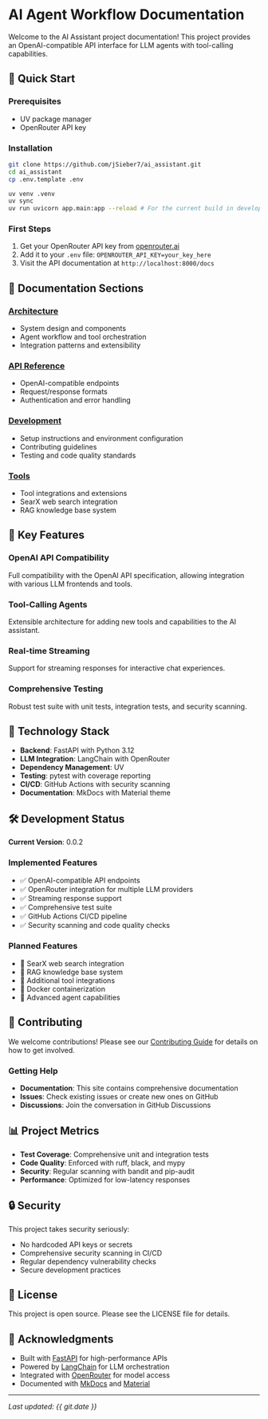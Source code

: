 # AI Agent Workflow Documentation

Welcome to the AI Assistant project documentation! This project provides an OpenAI-compatible API interface for LLM agents with tool-calling capabilities.

## 🚀 Quick Start

### Prerequisites
- UV package manager
- OpenRouter API key

### Installation
```bash
git clone https://github.com/jSieber7/ai_assistant.git
cd ai_assistant
cp .env.template .env

uv venv .venv
uv sync
uv run uvicorn app.main:app --reload # For the current build in development
```

### First Steps
1. Get your OpenRouter API key from [openrouter.ai](https://openrouter.ai)
2. Add it to your `.env` file: `OPENROUTER_API_KEY=your_key_here`
3. Visit the API documentation at `http://localhost:8000/docs`

## 📖 Documentation Sections

### [Architecture](architecture/overview.md)
- System design and components
- Agent workflow and tool orchestration
- Integration patterns and extensibility

### [API Reference](api/endpoints.md)
- OpenAI-compatible endpoints
- Request/response formats
- Authentication and error handling

### [Development](development/setup.md)
- Setup instructions and environment configuration
- Contributing guidelines
- Testing and code quality standards

### [Tools](tools/searx.md)
- Tool integrations and extensions
- SearX web search integration
- RAG knowledge base system

## 🎯 Key Features

### OpenAI API Compatibility
Full compatibility with the OpenAI API specification, allowing integration with various LLM frontends and tools.

### Tool-Calling Agents
Extensible architecture for adding new tools and capabilities to the AI assistant.

### Real-time Streaming
Support for streaming responses for interactive chat experiences.

### Comprehensive Testing
Robust test suite with unit tests, integration tests, and security scanning.

## 🔧 Technology Stack

- **Backend**: FastAPI with Python 3.12
- **LLM Integration**: LangChain with OpenRouter
- **Dependency Management**: UV
- **Testing**: pytest with coverage reporting
- **CI/CD**: GitHub Actions with security scanning
- **Documentation**: MkDocs with Material theme

## 🛠️ Development Status

**Current Version**: 0.0.2

### Implemented Features
- ✅ OpenAI-compatible API endpoints
- ✅ OpenRouter integration for multiple LLM providers
- ✅ Streaming response support
- ✅ Comprehensive test suite
- ✅ GitHub Actions CI/CD pipeline
- ✅ Security scanning and code quality checks

### Planned Features
- 🔄 SearX web search integration
- 🔄 RAG knowledge base system
- 🔄 Additional tool integrations
- 🔄 Docker containerization
- 🔄 Advanced agent capabilities

## 🤝 Contributing

We welcome contributions! Please see our [Contributing Guide](development/contributing.md) for details on how to get involved.

### Getting Help
- **Documentation**: This site contains comprehensive documentation
- **Issues**: Check existing issues or create new ones on GitHub
- **Discussions**: Join the conversation in GitHub Discussions

## 📊 Project Metrics

- **Test Coverage**: Comprehensive unit and integration tests
- **Code Quality**: Enforced with ruff, black, and mypy
- **Security**: Regular scanning with bandit and pip-audit
- **Performance**: Optimized for low-latency responses

## 🔒 Security

This project takes security seriously:
- No hardcoded API keys or secrets
- Comprehensive security scanning in CI/CD
- Regular dependency vulnerability checks
- Secure development practices

## 📄 License

This project is open source. Please see the LICENSE file for details.

## 🙏 Acknowledgments

- Built with [FastAPI](https://fastapi.tiangolo.com/) for high-performance APIs
- Powered by [LangChain](https://www.langchain.com/) for LLM orchestration
- Integrated with [OpenRouter](https://openrouter.ai/) for model access
- Documented with [MkDocs](https://www.mkdocs.org/) and [Material](https://squidfunk.github.io/mkdocs-material/)

---

*Last updated: {{ git.date }}*
